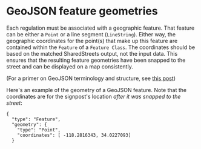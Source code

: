 # GeoJSON feature geometries

Each regulation must be associated with a geographic feature. That feature can be either a `Point` or a line segment (`LineString`). Either way, the geographic coordinates for the point(s) that make up this feature are contained within the `Feature` of a `Feature Class`. The coordinates should be based on the matched SharedStreets output, not the input data. This ensures that the resulting feature geometries have been snapped to the street and can be displayed on a map consistently.

(For a primer on GeoJSON terminology and structure, see [this post](https://macwright.org/2015/03/23/geojson-second-bite.html))

Here's an example of the geometry of a GeoJSON feature. Note that the coordinates are for the signpost's location _after it was snapped to the street_:

```
{
  "type": "Feature",
  "geometry": {
    "type": "Point",
    "coordinates": [ -118.2816343, 34.0227093]
  }
  ```
